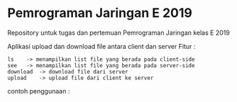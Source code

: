 # Pemrograman Jaringan E 2019
Repository untuk tugas dan pertemuan Pemrograman Jaringan kelas E 2019

Aplikasi upload dan download file antara client dan server
Fitur :
```
ls    -> menampilkan list file yang berada pada client-side
see   -> menampilkan list file yang berada pada server-side
download  -> download file dari server
upload    -> upload file dari client ke server
```

contoh penggunaan :

